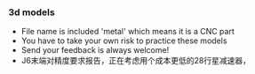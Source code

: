 ### 3d models
- File name is included 'metal' which means it is a CNC part
- You have to take your own risk to practice these models
- Send your feedback is always welcome!
- J6末端对精度要求报告，正在考虑用个成本更低的28行星减速器，